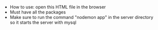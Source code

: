 - How to use: open this HTML file in the browser
- Must have all the packages
- Make sure to run the command "nodemon app" in the server directory so it starts the server with mysql


